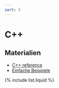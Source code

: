 ```yaml
---
sort: 3
---
```


# C++

## Materialien
- [C++ reference](https://en.cppreference.com/)
- [Einfache Beispiele](https://github.com/eneukirchner/cpp-basics)

{% include list.liquid %}

